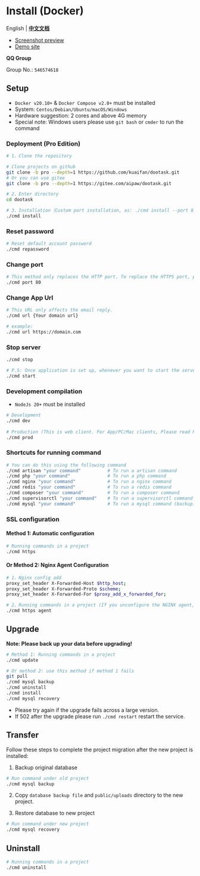 # Install (Docker)

English | **[中文文档](./README_CN.md)**

- [Screenshot preview](./README_PREVIEW.md)
- [Demo site](http://www.dootask.com/)

**QQ Group**

Group No.: `546574618`

## Setup

- `Docker v20.10+` & `Docker Compose v2.0+` must be installed
- System: `Centos/Debian/Ubuntu/macOS/Windows`
- Hardware suggestion: 2 cores and above 4G memory
- Special note: Windows users please use `git bash` or `cmder` to run the command

### Deployment (Pro Edition)

```bash
# 1、Clone the repository

# Clone projects on github
git clone -b pro --depth=1 https://github.com/kuaifan/dootask.git
# Or you can use gitee
git clone -b pro --depth=1 https://gitee.com/aipaw/dootask.git

# 2、Enter directory
cd dootask

# 3、Installation（Custom port installation, as: ./cmd install --port 80）
./cmd install
```

### Reset password

```bash
# Reset default account password
./cmd repassword
```

### Change port

```bash
# This method only replaces the HTTP port. To replace the HTTPS port, please read the SSL configuration below
./cmd port 80
```

### Change App Url

```bash
# This URL only affects the email reply.
./cmd url {Your domain url}

# example:
./cmd url https://domain.com
```

### Stop server

```bash
./cmd stop

# P.S: Once application is set up, whenever you want to start the server (if it is stopped) run below command
./cmd start
```

### Development compilation

- `NodeJs 20+` must be installed

```bash
# Development
./cmd dev
   
# Production (This is web client. For App/PC/Mac clients, Please read README-CLIENT.md)
./cmd prod  
```

### Shortcuts for running command

```bash
# You can do this using the following command
./cmd artisan "your command"          # To run a artisan command
./cmd php "your command"              # To run a php command
./cmd nginx "your command"            # To run a nginx command
./cmd redis "your command"            # To run a redis command
./cmd composer "your command"         # To run a composer command
./cmd supervisorctl "your command"    # To run a supervisorctl command
./cmd mysql "your command"            # To run a mysql command (backup: Backup database, recovery: Restore database, open: Open database external port access, close: Close database external port access)
```

### SSL configuration

#### Method 1: Automatic configuration

```bash 
# Running commands in a project
./cmd https
```

#### Or Method 2: Nginx Agent Configuration

```bash 
# 1、Nginx config add
proxy_set_header X-Forwarded-Host $http_host;
proxy_set_header X-Forwarded-Proto $scheme;
proxy_set_header X-Forwarded-For $proxy_add_x_forwarded_for;

# 2、Running commands in a project (If you unconfigure the NGINX agent, run: ./cmd https close)
./cmd https agent
```

## Upgrade

**Note: Please back up your data before upgrading!**

```bash
# Method 1: Running commands in a project
./cmd update

# Or method 2: use this method if method 1 fails
git pull
./cmd mysql backup
./cmd uninstall
./cmd install
./cmd mysql recovery
```

* Please try again if the upgrade fails across a large version.
* If 502 after the upgrade please run `./cmd restart` restart the service.

## Transfer

Follow these steps to complete the project migration after the new project is installed:

1. Backup original database

```bash
# Run command under old project
./cmd mysql backup
```

2. Copy `database backup file` and `public/uploads` directory to the new project.

3. Restore database to new project
```bash
# Run command under new project
./cmd mysql recovery
```

## Uninstall

```bash
# Running commands in a project
./cmd uninstall
```
